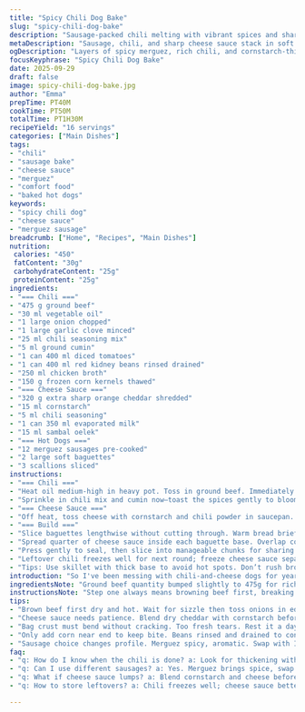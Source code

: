 ```yaml
---
title: "Spicy Chili Dog Bake"
slug: "spicy-chili-dog-bake"
description: "Sausage-packed chili melting with vibrant spices and sharp cheese sauce smothered in tender baguettes. Ground beef browned with onions and garlic, simmered with cumin and chili seasoning, stewing tomatoes, beans, corn – layers of heft and texture. Cheese sauce thickened with cornstarch, melded with evaporated milk and sambal oelek for a punch. Merguez sausages seared, spicy and juicy, nestled in soft baguettes, then drenched in chili and cheese, topped with crisp green onions. A messy, satisfying sharing meal built for bold appetites and hands-on eating."
metaDescription: "Sausage, chili, and sharp cheese sauce stack in soft baguettes. Merguez or spicy swaps, layered textures, deep caramelized onion, and toasted spices for layers."
ogDescription: "Layers of spicy merguez, rich chili, and cornstarch-thickened cheddar sauce in soft baguettes. Crunch scallions, hands-on messy build, snack with punch and depth."
focusKeyphrase: "Spicy Chili Dog Bake"
date: 2025-09-29
draft: false
image: spicy-chili-dog-bake.jpg
author: "Emma"
prepTime: PT40M
cookTime: PT50M
totalTime: PT1H30M
recipeYield: "16 servings"
categories: ["Main Dishes"]
tags:
- "chili"
- "sausage bake"
- "cheese sauce"
- "merguez"
- "comfort food"
- "baked hot dogs"
keywords:
- "spicy chili dog"
- "cheese sauce"
- "merguez sausage"
breadcrumb: ["Home", "Recipes", "Main Dishes"]
nutrition: 
 calories: "450"
 fatContent: "30g"
 carbohydrateContent: "25g"
 proteinContent: "25g"
ingredients:
- "=== Chili ==="
- "475 g ground beef"
- "30 ml vegetable oil"
- "1 large onion chopped"
- "1 large garlic clove minced"
- "25 ml chili seasoning mix"
- "5 ml ground cumin"
- "1 can 400 ml diced tomatoes"
- "1 can 400 ml red kidney beans rinsed drained"
- "250 ml chicken broth"
- "150 g frozen corn kernels thawed"
- "=== Cheese Sauce ==="
- "320 g extra sharp orange cheddar shredded"
- "15 ml cornstarch"
- "5 ml chili seasoning"
- "1 can 350 ml evaporated milk"
- "15 ml sambal oelek"
- "=== Hot Dogs ==="
- "12 merguez sausages pre-cooked"
- "2 large soft baguettes"
- "3 scallions sliced"
instructions:
- "=== Chili ==="
- "Heat oil medium-high in heavy pot. Toss in ground beef. Immediately start breaking up meat with wooden spoon. Hear that sizzle? That’s fat rendering, shows beef is dry enough to brown, not steam. When meat starts browning unevenly, drop onion and garlic in. Stir. Wait until onion edges turn translucent then golden curled. If you smell bitter, onions overheated. Lower heat then. Salt and pepper here. Watch as mixture thickens, juices evaporate, smells deepen."
- "Sprinkle in chili mix and cumin now—toast the spices gently to bloom oils. Pour in tomatoes, beans, broth; stir. Bring to simmer not boil—tiny bubbles across surface, not rolling. After 5 min, add corn, stir to combine. Let simmer another 18 minutes uncovered. Sauce will darken, thicken, bubble sounds will slow. Skim any excess fat if floating. Reserve warm."
- "=== Cheese Sauce ==="
- "Off heat, toss cheese with cornstarch and chili powder in saucepan. Blend well before pouring in evaporated milk steadily while whisking to avoid lumps. Add sambal oelek for heat—don’t skip, ties flavors. Warm over medium while whisking continuously, scrape bottom and sides often to prevent scorching. Can hear gentle simmer when ready, approximately 9–12 minutes. Thickness should coat spoon, sauce clings, silky but not stiff. Remove from stove promptly to avoid curdling."
- "=== Build ==="
- "Slice baguettes lengthwise without cutting through. Warm bread briefly on grill or oven until soft but sturdy."
- "Spread quarter of cheese sauce inside each baguette base. Overlap cooked merguez sausages snugly, juicy bursts expected while eating. Spoon chili over sausages, cover with remaining cheese sauce. Sprinkle scallions on top for crunch and freshness."
- "Press gently to seal, then slice into manageable chunks for sharing. Serve immediately or wrap and reheat at low temp."
- "Leftover chili freezes well for next round; freeze cheese sauce separately to maintain smoothness. Merguez can be swapped for spicy Italian sausages or bratwurst depending on mood; mild? Use smoked paprika instead of chili powder."
- "Tips: Use skillet with thick base to avoid hot spots. Don’t rush browning onions—they build depth. Over-thick cheese sauce can be loosened with splash milk, reheat slow to avoid separation. When cutting baguettes, use serrated knife and saw gently for neat edges."
introduction: "So I've been messing with chili-and-cheese dogs for years. The combo's messy but satisfying. Use merguez for that kick or switch up sausages, whatever. Must get the beef browning right—don't steam it or it turns mushy and pale. That sizzle sound? Golden signal. Then the onions. Wait for edges to caramelize, slight crunch inside. Garlic drops in after. Spices toasted separately can taste flat, so add them to hot fat with meat and veggies. Chili thickens with time. Corn adds pop, beans heft. Cheese sauce? Not just melted cheese but a proper roux-like thickener with cornstarch in here, no lumps, plus sambal oelek, that little bite. The bread should be pliable; too fresh and it tears—let it rest a day or warm gently. Slice into chunks for hands-on fun. Perfect for a crowd or lazy weekend grub. Remember, smells and textures tell you more than clocks."
ingredientsNote: "Ground beef quantity bumped slightly to 475g for richer chili. Oil stays at two tablespoons but vegetable or light olive oil works well—don’t use heavy oils, they mask flavor. Onion size increased for more sweetness; the garlic clove made a little bigger, easier to mince finely. Swapped precise chili seasoning brand for mix of chili powder, smoked paprika, and cayenne—makes it personal. Beans from 398 ml can adjusted to 400 ml just for ease, same with tomatoes. Frozen corn works but fresh adds crunch and brightness if available. For cheese, extra sharp cheddar punches flavor up—mild cheddar dulls sauce. Cornstarch amount exacted for reliable thickening. Sambal oelek essential for heat layer; swap with sriracha if you lack it but expect different flavor. Baguettes need soft crust; old crusty ones tear and don’t fold. Scallions add mild freshness, swap with thin-sliced red onion if preferred. Merguez sausages awarded star here for spicy perfume; substitute with chorizo or Italian sausage for varied results."
instructionsNote: "Step one always means browning beef first, breaking it apart asap to avoid clumps and steaming. Watch and listen for sizzling fat, clear sign of drying meat surface. Adding onions after initial beef color achieved prevents sogginess. Garlic after onions soften. Salt pepper from start but always adjust later; spices weigh heavily. Let the pot bubble softly—too much heat yields over-reduction or burnt bottom. Stir occasionally—not constantly—to allow chili to thicken. Use wooden spoon for better tactile feedback. Cheese sauce demands patience; whisk thoroughly while heating slowly so cornstarch disperses and cheese melts evenly; stop when sauce thickly coats spoon but isn’t rubbery. Do not let sauce boil aggressively to avoid graininess. Bread warming does more than soften; sets shape for filling so it doesn’t leak chili. Assemble hot dogs in that order for structure—cheese base seals bread, sausages next, chili layers in, cheese topping melts atop and holds everything together. Finish with fresh scallions for balance. Cut with serrated knife using a gentle sawing motion to prevent squashing bun. This assembly holds better if served promptly, but can be kept warm under tented foil. Best eaten messy with hands. This method learned after frustrating failed attempts with soggy buns and broken hotdogs."
tips:
- "Brown beef first dry and hot. Wait for sizzle then toss onions in edges turning translucent but with curls not soggy. Garlic only after onions soften. Layer spices onto fat not raw. Toast spice oils in warmed fat, not burnt. Timing here key for flavor depth."
- "Cheese sauce needs patience. Blend dry cheddar with cornstarch before milk. Pour milk slow while whisking to dodge lumps. Medium heat only, scrape sides bottom often. Listen for soft simmer, 9 to 12 mins. Watch color and texture closely. Stops thick but flows."
- "Bag crust must bend without cracking. Too fresh tears. Rest it a day or warm gently before slicing. Serrated knife, slow saw. Don’t press or mash bread, keep fluffy integrity to hold sauce and chili. Bread softness balances chili moisture."
- "Only add corn near end to keep bite. Beans rinsed and drained to control salt and bulk. Chili simmers low with occasional stirs. Watch bubbles, not furious boil. Skim excess fats if floating for cleaner finish. Heat control crucial, avoid drying out chili too fast."
- "Sausage choice changes profile. Merguez spicy, aromatic. Swap with Italian or bratwurst for milder or smoky touch. Sambal oelek key in sauce, swaps sriracha but expect shift in heat and flavor. Fresh scallions top for crunch, can sub thin red onion but different. Assemble hot dogs immediately for best hold."
faq:
- "q: How do I know when the chili is done? a: Look for thickening with slower bubble sounds. Darkening color, aroma deepens. Corn and beans added later keep freshness. Skim fat if visible floating. Should coat spoon not run watery."
- "q: Can I use different sausages? a: Yes. Merguez brings spice, swap bratwurst or Italian for flavor shift. Adjust chili heat if milder sausage used. Sausage precooked recommended; ensures juicy bites without extra cooking time."
- "q: What if cheese sauce lumps? a: Blend cornstarch and cheese before milk. Whisk constantly adding milk slowly on medium heat. Scrape pan often. Stop heating once sauce coats spoon but semi-fluid. Too hot or rushing causes graininess or separation."
- "q: How to store leftovers? a: Chili freezes well; cheese sauce better separate then thaw gently, whisk to reblend. Sausages should be kept cold. Bread stores separately, rewarm before assembly to avoid soggy buns. Wrap chili tight to retain moisture, avoid freezer burn."

---
```

